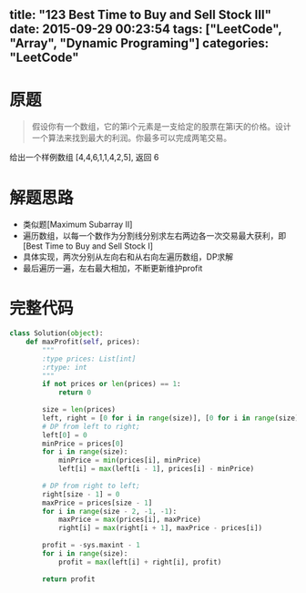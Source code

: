 title: "123 Best Time to Buy and Sell Stock III"
date: 2015-09-29 00:23:54
tags: ["LeetCode", "Array", "Dynamic Programing"]
categories: "LeetCode"
---

# 原题
>假设你有一个数组，它的第i个元素是一支给定的股票在第i天的价格。设计一个算法来找到最大的利润。你最多可以完成两笔交易。

给出一个样例数组 [4,4,6,1,1,4,2,5], 返回 6

# 解题思路
* 类似题[Maximum Subarray II]
* 遍历数组，以每一个数作为分割线分别求左右两边各一次交易最大获利，即[Best Time to Buy and Sell Stock I]
* 具体实现，两次分别从左向右和从右向左遍历数组，DP求解
* 最后遍历一遍，左右最大相加，不断更新维护profit

# 完整代码
```python
class Solution(object):
    def maxProfit(self, prices):
        """
        :type prices: List[int]
        :rtype: int
        """
        if not prices or len(prices) == 1:
            return 0
            
        size = len(prices)
        left, right = [0 for i in range(size)], [0 for i in range(size)]
        # DP from left to right;
        left[0] = 0
        minPrice = prices[0]
        for i in range(size):
            minPrice = min(prices[i], minPrice)
            left[i] = max(left[i - 1], prices[i] - minPrice)
        
        # DP from right to left;
        right[size - 1] = 0
        maxPrice = prices[size - 1]
        for i in range(size - 2, -1, -1):
            maxPrice = max(prices[i], maxPrice)
            right[i] = max(right[i + 1], maxPrice - prices[i])
        
        profit = -sys.maxint - 1
        for i in range(size):
            profit = max(left[i] + right[i], profit)
            
        return profit
```